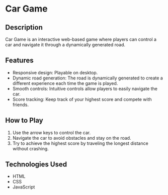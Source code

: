 # Car Game
## Description
Car Game is an interactive web-based game where players can control a car and navigate it through a dynamically generated road.

## Features
- Responsive design: Playable on desktop.
- Dynamic road generation: The road is dynamically generated to create a different experience each time the game is played.
- Smooth controls: Intuitive controls allow players to easily navigate the car.
- Score tracking: Keep track of your highest score and compete with friends.

## How to Play
1. Use the arrow keys to control the car.
2. Navigate the car to avoid obstacles and stay on the road.
3. Try to achieve the highest score by traveling the longest distance without crashing.

## Technologies Used
- HTML
- CSS
- JavaScript
